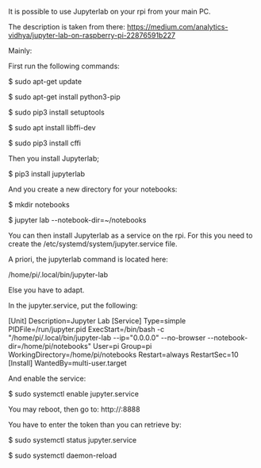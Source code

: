 It is possible to use Jupyterlab on your rpi from your main PC.

The description is taken from there: https://medium.com/analytics-vidhya/jupyter-lab-on-raspberry-pi-22876591b227

Mainly:

First run the following commands:

$ sudo apt-get update

$ sudo apt-get install python3-pip

$ sudo pip3 install setuptools

$ sudo apt install libffi-dev

$ sudo pip3 install cffi

Then you install Jupyterlab;

$ pip3 install jupyterlab

And you create a new directory for your notebooks:

$ mkdir notebooks

$ jupyter lab --notebook-dir=~/notebooks


You can then install Jupyterlab as a service on the rpi. For this you need to create the
/etc/systemd/system/jupyter.service file.

A priori, the jupyterlab command is located here:

/home/pi/.local/bin/jupyter-lab

Else you have to adapt.

In the jupyter.service, put the following:

[Unit]
Description=Jupyter Lab
[Service]
Type=simple
PIDFile=/run/jupyter.pid
ExecStart=/bin/bash -c "/home/pi/.local/bin/jupyter-lab --ip="0.0.0.0" --no-browser --notebook-dir=/home/pi/notebooks"
User=pi
Group=pi
WorkingDirectory=/home/pi/notebooks
Restart=always
RestartSec=10
[Install]
WantedBy=multi-user.target

And enable the service:

$ sudo systemctl enable jupyter.service

You may reboot, then go to: http://<rpi ip address>:8888
  
 You have to enter the token than you can retrieve by:
  
 $ sudo systemctl status jupyter.service
  
 
  
  
  
  
  

$ sudo systemctl daemon-reload

